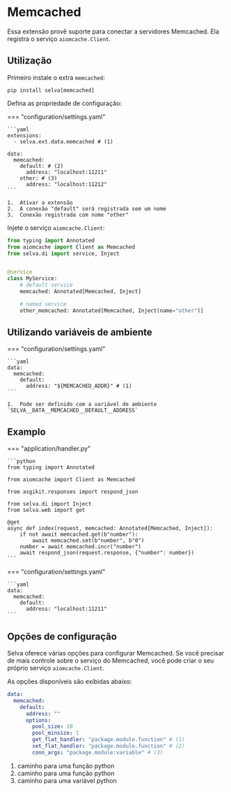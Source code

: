 # Memcached

Essa extensão provê suporte para conectar a servidores Memcached. Ela registra o
serviço `aiomcache.Client`.

## Utilização

Primeiro instale o extra `memcached`:

```shell
pip install selva[memcached]
```

Defina as propriedade de configuração:

=== "configuration/settings.yaml"

    ```yaml
    extensions:
      - selva.ext.data.memcached # (1)
    
    data:
      memcached:
        default: # (2)
          address: "localhost:11211"
        other: # (3)
          address: "localhost:11212"
    ```

    1.  Ativar a extensão
    2.  A conexão "default" será registrada sem um nome
    3.  Conexão registrada com nome "other"

Injete o serviço `aiomcache.Client`:

```python
from typing import Annotated
from aiomcache import Client as Memcached
from selva.di import service, Inject


@service
class MyService:
    # default service
    memcached: Annotated[Memcached, Inject]

    # named service
    other_memcached: Annotated[Memcached, Inject(name="other")]
```

## Utilizando variáveis de ambiente

=== "configuration/settings.yaml"

    ```yaml
    data:
      memcached:
        default:
          address: "${MEMCACHED_ADDR}" # (1)
    ```
    
    1.  Pode ser definido com a variável de ambiente `SELVA__DATA__MEMCACHED__DEFAULT__ADDRESS`

## Examplo

=== "application/handler.py"

    ```python
    from typing import Annotated
    
    from aiomcache import Client as Memcached
    
    from asgikit.responses import respond_json
    
    from selva.di import Inject
    from selva.web import get
    
    @get
    async def index(request, memcached: Annotated[Memcached, Inject]):
        if not await memcached.get(b"number"):
            await memcached.set(b"number", b"0")
        number = await memcached.incr("number")
        await respond_json(request.response, {"number": number})
    ```

=== "configuration/settings.yaml"

    ```yaml
    data:
      memcached:
        default:
          address: "localhost:11211"
    ```

## Opções de configuração

Selva oferece várias opções para configurar Memcached. Se você precisar de mais
controle sobre o serviço do Memcached, você pode criar o seu próprio serviço `aiomcache.Client`.

As opções disponíveis são exibidas abaixo:

```yaml
data:
  memcached:
    default:
      address: ""
      options:
        pool_size: 10
        pool_minsize: 1
        get_flat_handler: "package.module.function" # (1)
        set_flat_handler: "package.module.function" # (2)
        conn_args: "package.module:variable" # (3)
```

1.  caminho para uma função python
2.  caminho para uma função python
3.  caminho para uma variável python